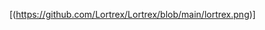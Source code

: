 [(https://github.com/Lortrex/Lortrex/blob/main/lortrex.png)]
<!---
https://api.github.com/users/lortrex/events/public  
https://github.com/identicons/lortrex.png  
37556e  
e1b47d  
f0f0f0  
--->
